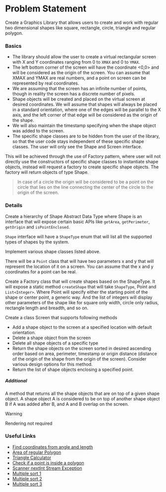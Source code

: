 # Problem Statement

Create a Graphics Library that allows users to create and work with regular two dimensional shapes like square, rectangle, circle, triangle and regular polygon.

### Basics
- The library should allow the user to create a virtual rectangular screen with X and Y coordinates ranging from 0 to `XMAX` and 0 to `YMAX`. <br>
- The left bottom corner of the screen will have the coordinate <0,0> and will be considered as the origin of the screen. You can assume that XMAX and YMAX are real numbers, and a point on screen can be represented by real coordinates. <br>
- We are assuming that the screen has an infinite number of points, though in reality the screen has a discrete number of pixels. <br>
- Shape objects will be created and placed on the virtual screen at desired coordinates. 
We will assume that shapes will always be placed in a standard orientation, where one of the edges will be parallel to the X axis, and the left corner of that edge will be considered as the origin of the shape.
- We will also maintain the timestamp specifying when the shape object was added to the screen. 
- The specific shape classes are to be hidden from the user of the library, so that the user code stays independent of these specific shape classes. The user will only see the Shape and Screen interface.

This will be achieved through the use of Factory pattern, where user will not directly use the constructors of specific shape classes to instantiate shape objects, instead will request a factory to create specific shape objects. The factory will return objects of type Shape.

> In case of a circle the origin will be considered to be a point on the circle that lies on the line connecting the center of the circle to the origin of the screen.
 

### Details

Create a hierarchy of Shape Abstract Data Type where Shape is an interface that will expose certain basic APIs like `getArea`, `getPerimeter`, `getOrigin` and `isPointEnclosed`. 

`Shape` interface will have a `ShapeType` enum that will list all the supported types of shapes by the system.

Implement various shape classes listed above.

There will be a `Point` class that will have two parameters x and y that will represent the location of it on a screen. You can assume that the x and y coordinates for a point can be real.

Create a Factory class that will create shapes based on the ShapeType. It will expose a static method `createShape` that will take `ShapeType`, Point and `List<Integer>`. Where Point will specify either the starting point of the shape or center point, a generic way. And the list of integers will display other parameters of the shape like for square only width, circle only radius, rectangle length and breadth, and so on.

Create a class Screen that supports following methods

- Add a shape object to the screen at a specified location with default orientation.
- Delete a shape object from the screen
- Delete all shape objects of a specific type
- Return the shape objects on the screen sorted in desired ascending order based on area, perimeter, timestamp or origin distance (distance of the origin of the shape from the origin of the screen). Consider various design options for this method.
- Return the list of shape objects enclosing a specified point.

##### Additional

A method that returns all the shape objects that are on top of a given shape object. A shape object A is considered to be on top of another shape object B if A was added after B, and A and B overlap on the screen. 

> [!Warning]
> Rendering not required

### Useful Links

- [Find coordinates from angle and length](https://math.stackexchange.com/questions/4171316/how-to-find-x-y-coordinate-given-an-angle-and-distance-from-the-origin)
- [Area of regular Polygon](https://byjus.com/maths/area-of-regular-polygon/)
- [Triangle Calculator](https://www.triangle-calculator.com/?what=vc)
- [Check if a point is inside a polygon](https://www.geeksforgeeks.org/how-to-check-if-a-given-point-lies-inside-a-polygon/)
- [Scanner nextInt Stream Exception](https://stackoverflow.com/questions/13042008/java-util-nosuchelementexception-scanner-reading-user-input)
- [Multiple sort 1](https://stackoverflow.com/questions/4262029/can-an-object-have-multiple-compare-methods-for-ordering-based-on-different-valu)
- [Multiple sort 2](https://forum.processing.org/one/topic/multiple-instances-of-comparable-interface-compareto-in-a-class.html)
- [Multiple sort 3](https://teamtreehouse.com/community/java-compareto-sorting-sorting-multiple-fields-for-same-object)

